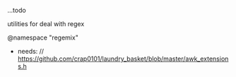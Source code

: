 ...todo

utilities for deal with regex

@namespace "regemix"

* needs: // https://github.com/crap0101/laundry_basket/blob/master/awk_extensions.h
